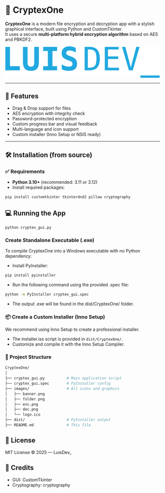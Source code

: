 # 🔐 CryptexOne

**CryptexOne** is a modern file encryption and decryption app with a stylish graphical interface, built using Python and CustomTkinter.  
It uses a secure **multi-platform hybrid encryption algorithm** based on AES and PBKDF2.

![CryptexOne Banner](images/banner.png)

---

## 🚀 Features

- Drag & Drop support for files
- AES encryption with integrity check
- Password-protected encryption
- Custom progress bar and visual feedback
- Multi-language and icon support
- Custom installer (Inno Setup or NSIS ready)

---

## 🛠 Installation (from source)

### ✅ Requirements

- **Python 3.10+** (recommended: 3.11 or 3.12)
- Install required packages:
  
```bash
pip install customtkinter tkinterdnd2 pillow cryptography
```
## 💻 Running the App

```bash
python cryptex_gui.py

```
### Create Standalone Executable (.exe)
To compile CryptexOne into a Windows executable with no Python dependency:
- Install PyInstaller:

```bash
pip install pyinstaller
```
- Run the following command using the provided .spec file:
```bash
python -m PyInstaller cryptex_gui.spec
```
- The output .exe will be found in the dist/CryptexOne/ folder.

### 📦 Create a Custom Installer (Inno Setup)
We recommend using Inno Setup to create a professional installer.
- The installer.iss script is provided in `dist/CryptexOne/`.
- Customize and compile it with the Inno Setup Compiler.

### 📁 Project Structure
```bash
CryptexOne/
│
├── cryptex_gui.py          # Main application script
├── cryptex_gui.spec        # PyInstaller config
├── images/                 # All icons and graphics
│   ├── banner.png
│   ├── folder.png
│   ├── enc.png
│   ├── dec.png
│   └── logo.ico
├── dist/                   # PyInstaller output
├── README.md               # This file
```

## 🔐 License
MIT License © 2025 — LuisDev_

## 🙌 Credits
- GUI: CustomTkinter
- Cryptography: cryptography

